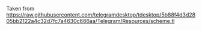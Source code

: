 Taken from https://raw.githubusercontent.com/telegramdesktop/tdesktop/5b88f4d3d2805bb2122a4c32d7fc7a4630c686aa/Telegram/Resources/scheme.tl
